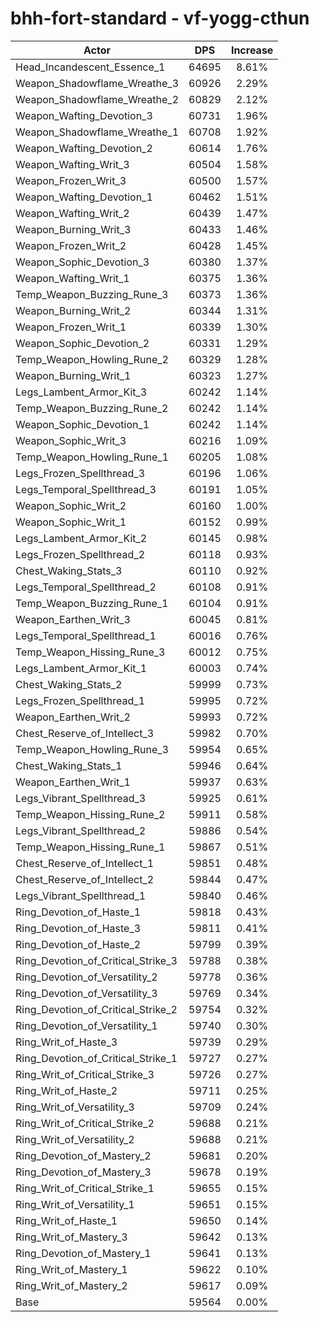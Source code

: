 # bhh-fort-standard - vf-yogg-cthun
| Actor | DPS | Increase |
|---|:---:|:---:|
|Head_Incandescent_Essence_1|64695|8.61%|
|Weapon_Shadowflame_Wreathe_3|60926|2.29%|
|Weapon_Shadowflame_Wreathe_2|60829|2.12%|
|Weapon_Wafting_Devotion_3|60731|1.96%|
|Weapon_Shadowflame_Wreathe_1|60708|1.92%|
|Weapon_Wafting_Devotion_2|60614|1.76%|
|Weapon_Wafting_Writ_3|60504|1.58%|
|Weapon_Frozen_Writ_3|60500|1.57%|
|Weapon_Wafting_Devotion_1|60462|1.51%|
|Weapon_Wafting_Writ_2|60439|1.47%|
|Weapon_Burning_Writ_3|60433|1.46%|
|Weapon_Frozen_Writ_2|60428|1.45%|
|Weapon_Sophic_Devotion_3|60380|1.37%|
|Weapon_Wafting_Writ_1|60375|1.36%|
|Temp_Weapon_Buzzing_Rune_3|60373|1.36%|
|Weapon_Burning_Writ_2|60344|1.31%|
|Weapon_Frozen_Writ_1|60339|1.30%|
|Weapon_Sophic_Devotion_2|60331|1.29%|
|Temp_Weapon_Howling_Rune_2|60329|1.28%|
|Weapon_Burning_Writ_1|60323|1.27%|
|Legs_Lambent_Armor_Kit_3|60242|1.14%|
|Temp_Weapon_Buzzing_Rune_2|60242|1.14%|
|Weapon_Sophic_Devotion_1|60242|1.14%|
|Weapon_Sophic_Writ_3|60216|1.09%|
|Temp_Weapon_Howling_Rune_1|60205|1.08%|
|Legs_Frozen_Spellthread_3|60196|1.06%|
|Legs_Temporal_Spellthread_3|60191|1.05%|
|Weapon_Sophic_Writ_2|60160|1.00%|
|Weapon_Sophic_Writ_1|60152|0.99%|
|Legs_Lambent_Armor_Kit_2|60145|0.98%|
|Legs_Frozen_Spellthread_2|60118|0.93%|
|Chest_Waking_Stats_3|60110|0.92%|
|Legs_Temporal_Spellthread_2|60108|0.91%|
|Temp_Weapon_Buzzing_Rune_1|60104|0.91%|
|Weapon_Earthen_Writ_3|60045|0.81%|
|Legs_Temporal_Spellthread_1|60016|0.76%|
|Temp_Weapon_Hissing_Rune_3|60012|0.75%|
|Legs_Lambent_Armor_Kit_1|60003|0.74%|
|Chest_Waking_Stats_2|59999|0.73%|
|Legs_Frozen_Spellthread_1|59995|0.72%|
|Weapon_Earthen_Writ_2|59993|0.72%|
|Chest_Reserve_of_Intellect_3|59982|0.70%|
|Temp_Weapon_Howling_Rune_3|59954|0.65%|
|Chest_Waking_Stats_1|59946|0.64%|
|Weapon_Earthen_Writ_1|59937|0.63%|
|Legs_Vibrant_Spellthread_3|59925|0.61%|
|Temp_Weapon_Hissing_Rune_2|59911|0.58%|
|Legs_Vibrant_Spellthread_2|59886|0.54%|
|Temp_Weapon_Hissing_Rune_1|59867|0.51%|
|Chest_Reserve_of_Intellect_1|59851|0.48%|
|Chest_Reserve_of_Intellect_2|59844|0.47%|
|Legs_Vibrant_Spellthread_1|59840|0.46%|
|Ring_Devotion_of_Haste_1|59818|0.43%|
|Ring_Devotion_of_Haste_3|59811|0.41%|
|Ring_Devotion_of_Haste_2|59799|0.39%|
|Ring_Devotion_of_Critical_Strike_3|59788|0.38%|
|Ring_Devotion_of_Versatility_2|59778|0.36%|
|Ring_Devotion_of_Versatility_3|59769|0.34%|
|Ring_Devotion_of_Critical_Strike_2|59754|0.32%|
|Ring_Devotion_of_Versatility_1|59740|0.30%|
|Ring_Writ_of_Haste_3|59739|0.29%|
|Ring_Devotion_of_Critical_Strike_1|59727|0.27%|
|Ring_Writ_of_Critical_Strike_3|59726|0.27%|
|Ring_Writ_of_Haste_2|59711|0.25%|
|Ring_Writ_of_Versatility_3|59709|0.24%|
|Ring_Writ_of_Critical_Strike_2|59688|0.21%|
|Ring_Writ_of_Versatility_2|59688|0.21%|
|Ring_Devotion_of_Mastery_2|59681|0.20%|
|Ring_Devotion_of_Mastery_3|59678|0.19%|
|Ring_Writ_of_Critical_Strike_1|59655|0.15%|
|Ring_Writ_of_Versatility_1|59651|0.15%|
|Ring_Writ_of_Haste_1|59650|0.14%|
|Ring_Writ_of_Mastery_3|59642|0.13%|
|Ring_Devotion_of_Mastery_1|59641|0.13%|
|Ring_Writ_of_Mastery_1|59622|0.10%|
|Ring_Writ_of_Mastery_2|59617|0.09%|
|Base|59564|0.00%|
